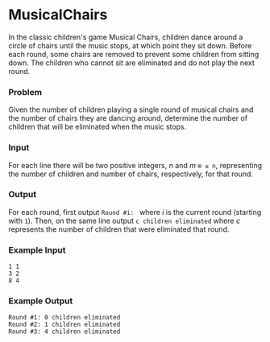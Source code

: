 # MusicalChairs

In the classic children's game Musical Chairs, children dance around a circle of
chairs until the music stops, at which point they sit down. Before each round,
some chairs are removed to prevent some children from sitting down. The children
who cannot sit are eliminated and do not play the next round.

### Problem

Given the number of children playing a single round of musical chairs and the
number of chairs they are dancing around, determine the number of children that
will be eliminated when the music stops.

### Input

For each  line there will be two positive integers, _n_ and _m_ `m ≤ n`,
representing the number of children and number of chairs, respectively, for that
round.

### Output

For each round, first output `Round #i: ` where _i_ is the current round
(starting
with `1`). Then, on the same line output `c children eliminated` where _c_
represents the number of children that were eliminated that round.

### Example Input

    1 1
    3 2
    8 4

### Example Output

    Round #1: 0 children eliminated
    Round #2: 1 children eliminated
    Round #3: 4 children eliminated

